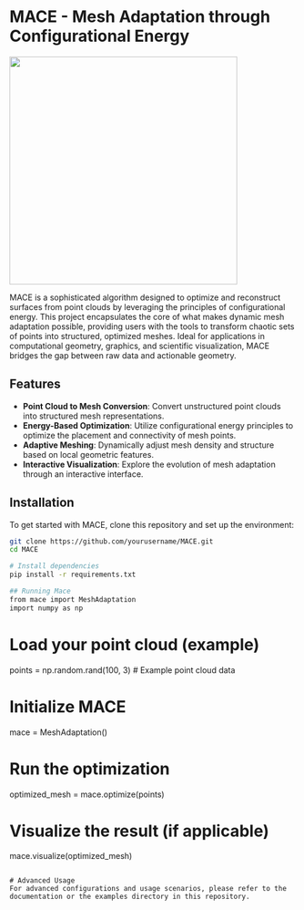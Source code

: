 # MACE - Mesh Adaptation through Configurational Energy

<img src="https://github.com/cpashartis/MACE/assets/7492783/ad964431-191d-44d3-99dd-ed4db25fccd1" width="400">

MACE is a sophisticated algorithm designed to optimize and reconstruct surfaces from point clouds by leveraging the principles of configurational energy. This project encapsulates the core of what makes dynamic mesh adaptation possible, providing users with the tools to transform chaotic sets of points into structured, optimized meshes. Ideal for applications in computational geometry, graphics, and scientific visualization, MACE bridges the gap between raw data and actionable geometry.

## Features

- **Point Cloud to Mesh Conversion**: Convert unstructured point clouds into structured mesh representations.
- **Energy-Based Optimization**: Utilize configurational energy principles to optimize the placement and connectivity of mesh points.
- **Adaptive Meshing**: Dynamically adjust mesh density and structure based on local geometric features.
- **Interactive Visualization**: Explore the evolution of mesh adaptation through an interactive interface.

## Installation

To get started with MACE, clone this repository and set up the environment:

```bash
git clone https://github.com/yourusername/MACE.git
cd MACE

# Install dependencies
pip install -r requirements.txt

## Running Mace
from mace import MeshAdaptation
import numpy as np
```
# Load your point cloud (example)
points = np.random.rand(100, 3)  # Example point cloud data

# Initialize MACE
mace = MeshAdaptation()

# Run the optimization
optimized_mesh = mace.optimize(points)

# Visualize the result (if applicable)
mace.visualize(optimized_mesh)
```

# Advanced Usage
For advanced configurations and usage scenarios, please refer to the documentation or the examples directory in this repository.
